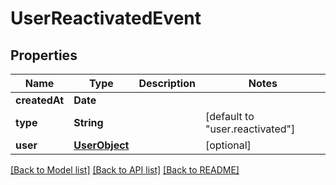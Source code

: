 # UserReactivatedEvent

## Properties
Name | Type | Description | Notes
------------ | ------------- | ------------- | -------------
**createdAt** | **Date** |  | 
**type** | **String** |  | [default to "user.reactivated"]
**user** | [**UserObject**](UserObject.md) |  | [optional] 

[[Back to Model list]](../README.md#documentation-for-models) [[Back to API list]](../README.md#documentation-for-api-endpoints) [[Back to README]](../README.md)


